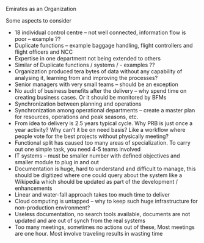 Emirates as an Organization 

Some aspects to consider

- 18 individual control centre – not well connected, information flow is poor – example ??
- Duplicate functions – example baggage handling, flight controllers and flight officers and NCC
- Expertise in one department not being extended to others
- Similar of Duplicate functions / systems / - examples ??
- Organization produced tera bytes of data without any capability of analysing it, learning from and improving the processes?
- Senior managers with very small teams – should be an exception
- No audit of business benefits after the delivery – why spend time on creating business cases. Or it should be monitored by BFMs
- Synchronization between planning and operations
- Synchronization among operational departments – create a master plan for resources, operations and peak seasons, etc.
- From idea to delivery is 2.5 years typical cycle. Why PRB is just once a year activity? Why can’t it be on need basis? Like a workflow where people vote for the best projects without physically meeting?
- Functional split has caused too many areas of specialization. To carry out one simple task, you need 4-5 teams involved
- IT systems – must be smaller number with defined objectives and smaller module to plug in and out
- Documentation is huge, hard to understand and difficult to manage, this should be digitized where one could query about the system like a Wikipedia which should be updated as part of the development / enhancements
- Linear and water-fall approach takes too much time to deliver
- Cloud computing is untapped – why to keep such huge infrastructure for non-production environment?
- Useless documentation, no search tools available, documents are not updated and are out of synch from the real systems
- Too many meetings, sometimes no actions out of these, Most meetings are one hour. Most involve traveling results in wasting time
